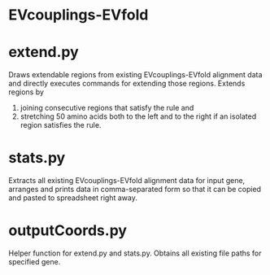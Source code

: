 # EVcouplings-EVfold

# extend.py
Draws extendable regions from existing EVcouplings-EVfold alignment data and directly executes commands for extending those regions.
Extends regions by
1) joining consecutive regions that satisfy the rule and
2) stretching 50 amino acids both to the left and to the right if an isolated region satisfies the rule.

# stats.py
Extracts all existing EVcouplings-EVfold alignment data for input gene,
arranges and prints data in comma-separated form so that it can be copied and pasted to spreadsheet right away.

# outputCoords.py
Helper function for extend.py and stats.py.
Obtains all existing file paths for specified gene.
